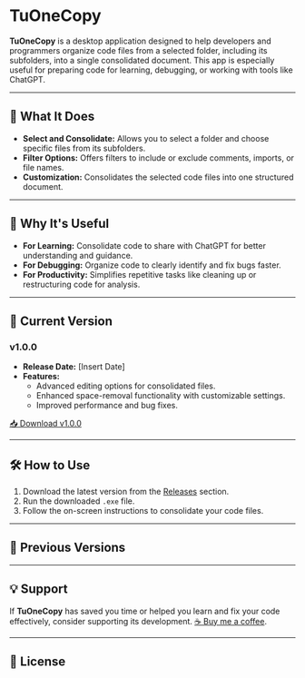 # TuOneCopy

**TuOneCopy** is a desktop application designed to help developers and programmers organize code files from a selected folder, including its subfolders, into a single consolidated document. This app is especially useful for preparing code for learning, debugging, or working with tools like ChatGPT.

---

## 📌 **What It Does**

- **Select and Consolidate:** Allows you to select a folder and choose specific files from its subfolders.
- **Filter Options:** Offers filters to include or exclude comments, imports, or file names.
- **Customization:** Consolidates the selected code files into one structured document.

---

## 🎯 **Why It's Useful**

- **For Learning:** Consolidate code to share with ChatGPT for better understanding and guidance.
- **For Debugging:** Organize code to clearly identify and fix bugs faster.
- **For Productivity:** Simplifies repetitive tasks like cleaning up or restructuring code for analysis.

---

## 🌟 **Current Version**

### **v1.0.0**

- **Release Date:** [Insert Date]
- **Features:**
  - Advanced editing options for consolidated files.
  - Enhanced space-removal functionality with customizable settings.
  - Improved performance and bug fixes.

[📥 Download v1.0.0](https://github.com/markspectorpro/tuonecopy-release/releases/tag/v1.0.0/TuOneCopy_v1.0.0.exe)

---

## 🛠️ **How to Use**

1. Download the latest version from the [Releases](https://github.com/markspectorpro/tuonecopy-release/releases/tag/v1.0.0) section.
2. Run the downloaded `.exe` file.
3. Follow the on-screen instructions to consolidate your code files.

---

## 📜 **Previous Versions**

<!--
### **v1.1.0**
- **Features:**
  - Added undo and redo functionality.
  - Minor UI improvements.
- [📥 Download v1.1.0](https://github.com/YourUsername/TuOneCopy/releases/download/v1.1.0/TuOneCopy_v1.1.0.exe)

### **v1.0.0**
- **Features:**
  - Initial release with basic functionality.
- [📥 Download v1.0.0](https://github.com/YourUsername/TuOneCopy/releases/download/v1.0.0/TuOneCopy_v1.0.0.exe)
-->

---

## 💡 **Support**

If **TuOneCopy** has saved you time or helped you learn and fix your code effectively, consider supporting its development. [☕ Buy me a coffee](https://www.buymeacoffee.com/YourPage).

---

## 📜 **License**

<!--This project is licensed under the [MIT License](LICENSE).-->
